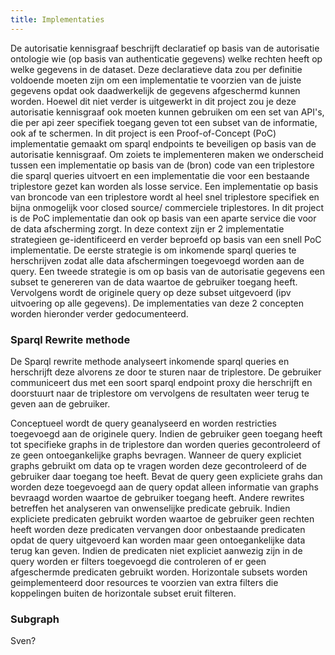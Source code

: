 ```yaml
---
title: Implementaties
---
```

De autorisatie kennisgraaf beschrijft declaratief op basis van de autorisatie ontologie wie (op basis van authenticatie gegevens) welke rechten heeft op welke gegevens in de dataset. Deze declaratieve data zou per definitie voldoende moeten zijn om een implementatie te voorzien van de juiste gegevens opdat ook daadwerkelijk de gegevens afgeschermd kunnen worden. Hoewel dit niet verder is uitgewerkt in dit project zou je deze autorisatie kennisgraaf ook moeten kunnen gebruiken om een set van API's, die per api zeer specifiek toegang geven tot een subset van de informatie, ook af te schermen. In dit project is een Proof-of-Concept (PoC) implementatie gemaakt om sparql endpoints te beveiligen op basis van de autorisatie kennisgraaf. 
Om zoiets te implementeren maken we onderscheid tussen een implementatie op basis van de (bron) code van een triplestore die sparql queries uitvoert en een implementatie die voor een bestaande triplestore gezet kan worden als losse service. Een implementatie op basis van broncode van een triplestore wordt al heel snel triplestore specifiek en bijna onmogelijk voor closed source/ commerciele triplestores. In dit project is de PoC implementatie dan ook op basis van een aparte service die voor de data afscherming zorgt. 
In deze context zijn er 2 implementatie strategieen ge-identificeerd en verder beproefd op basis van een snell PoC implementatie. De eerste strategie is om inkomende sparql queries te herschrijven zodat alle data afschermingen toegevoegd worden aan de query. Een tweede strategie is om op basis van de autorisatie gegevens een subset te genereren van de data waartoe de gebruiker toegang heeft. Vervolgens wordt de originele query op deze subset uitgevoerd (ipv uitvoering op alle gegevens). De implementaties van deze 2 concepten worden hieronder verder gedocumenteerd.

### Sparql Rewrite methode
De Sparql rewrite methode analyseert inkomende sparql queries en herschrijft deze alvorens ze door te sturen naar de triplestore. De gebruiker communiceert dus met een soort sparql endpoint proxy die herschrijft en doorstuurt naar de triplestore om vervolgens de resultaten weer terug te geven aan de gebruiker.

Conceptueel wordt de query geanalyseerd en worden restricties toegevoegd aan de originele query. Indien de gebruiker geen toegang heeft tot specifieke graphs in de triplestore dan worden queries gecontroleerd of ze geen ontoegankelijke graphs bevragen. Wanneer de query expliciet graphs gebruikt om data op te vragen worden deze gecontroleerd of de gebruiker daar toegang toe heeft. Bevat de query geen expliciete grahs dan worden deze toegevoegd aan de query opdat alleen informatie van graphs bevraagd worden waartoe de gebruiker toegang heeft. 
Andere rewrites betreffen het analyseren van onwenselijke predicate gebruik. Indien expliciete predicaten gebruikt worden waartoe de gebruiker geen rechten heeft worden deze predicaten vervangen door onbestaande predicaten opdat de query uitgevoerd kan worden maar geen ontoegankelijke data terug kan geven. Indien de predicaten niet expliciet aanwezig zijn in de query worden er filters toegevoegd die controleren of er geen afgeschermde predicaten gebruikt worden. 
Horizontale subsets worden geimplementeerd door resources te voorzien van extra filters die koppelingen buiten de horizontale subset eruit filteren.

### Subgraph

Sven?

